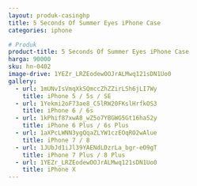 ```yaml
---
layout: produk-casinghp
title: 5 Seconds Of Summer Eyes iPhone Case
categories: iphone

# Produk
product-title: 5 Seconds Of Summer Eyes iPhone Case
harga: 90000
sku: hn-0402
image-drive: 1YEZr_LRZEodewOOJrALMwq121sDN1Uo0
gallery:
  - url: 1mUNvIsVmqXkSQmccZhZZirLSh6jLI7Wy
    title: iPhone 5 / 5s / SE
  - url: 1Yekmi2oF73ae8_C5lRW20FKslHrfkOS3
    title: iPhone 6 / 6s
  - url: 1kPhif87xwA8_wZ5o7YBGWG5Gt16ha52y
    title: iPhone 6 Plus / 6s Plus
  - url: 1aXPcLWNN3ygQqaZLYW1czEOqRO2wAlue
    title: iPhone 7 / 8
  - url: 1JUbJd1iJl39YAENdLDzrLa_bgr-eO9gT
    title: iPhone 7 Plus / 8 Plus
  - url: 1YEZr_LRZEodewOOJrALMwq121sDN1Uo0
    title: iPhone X
---
```

